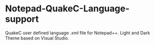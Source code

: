 # Notepad-QuakeC-Language-support
QuakeC user defined language .xml file for Notepad++. Light and Dark Theme based on Visual Studio.
